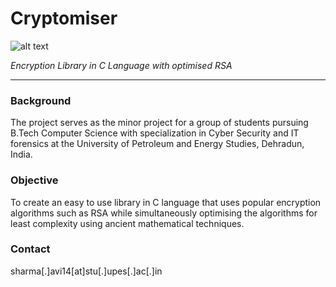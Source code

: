 # ﻿Cryptomiser
![alt text](http://i.imgur.com/m1jDljW.jpg "Cryptomiser")

*Encryption Library in C Language with optimised RSA*
***
### Background
The project serves as the minor project for a group of students pursuing B.Tech Computer Science with specialization in Cyber Security and IT forensics at the University of Petroleum and Energy Studies, Dehradun, India.

### Objective
To create an easy to use library in C language that uses popular encryption algorithms such as RSA while simultaneously optimising the algorithms for least complexity using ancient mathematical techniques.

### Contact
sharma[.]avi14[at]stu[.]upes[.]ac[.]in
